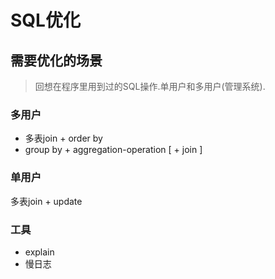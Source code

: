 # SQL优化

## 需要优化的场景
> 回想在程序里用到过的SQL操作.单用户和多用户(管理系统).

### 多用户
- 多表join + order by
- group by + aggregation-operation [ + join ]

### 单用户
多表join + update

### 工具
- explain
- 慢日志